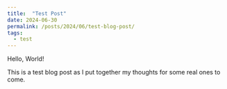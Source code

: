 ```yaml
---
title:  "Test Post"
date: 2024-06-30
permalink: /posts/2024/06/test-blog-post/
tags:
  - test
---
```


Hello, World!

This is a test blog post as I put together my thoughts for some real ones to come.
